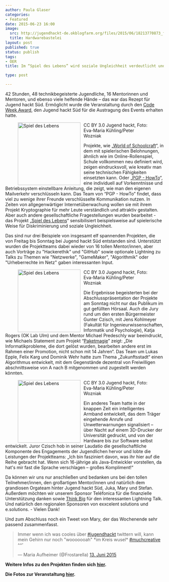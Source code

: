 ```yaml
---
author: Paula Glaser
categories:
- Featured 
date: 2015-06-23 16:00
image:
  src: http://jugendhackt-de.okblogfarm.org/files/2015/06/18213770873_f971c106c7_z.jpg
  title: Hardwarebastelei
layout: post
published: true
status: publish
tags:
- OER
title: Im “Spiel des Lebens” wird soziale Ungleichheit verdeutlicht und durch “Paketmagie” entsteht ein dezentrales, umweltfreundliches Logistiksystem - die Jugend im Süden hat gehackt!

type: post

---
```

42 Stunden, 48 technikbegeisterte Jugendliche, 16 Mentorinnen und Mentoren, und ebenso viele helfende Hände – das war das Rezept für Jugend hackt Süd. Ermöglicht wurde die Veranstaltung durch den <a href="http://award.codeweek.de/">Code Week Award</a>, den Jugend hackt Süd für die Austragung des Events erhalten hatte.

<figure>
<a href="http://jugendhackt-de.okblogfarm.org/files/2015/06/18158023784_8532b2fc65_z.jpg"><img  style="float: left; width: 199px; margin-right: 10px"class="wp-image-1248 size-medium" src="http://jugendhackt-de.okblogfarm.org/files/2015/06/18158023784_8532b2fc65_z-199x300.jpg" alt="Spiel des Lebens" /></a></img>
<figcaption class="invitation-figcaption">CC BY 3.0 Jugend hackt, Foto: Eva-Maria Kühling/Peter Wozniak</figcaption>
</figure>

Projekte, wie „<a href="http://hackdash.org/projects/557c16883f8689f158e0f3c3">World of Schoolcraft</a>“, in dem mit spielerischen Belohnungen, ähnlich wie im Online-Rollenspiel, Schule vollkommen neu definiert wird, zeigen eindrucksvoll, wie kreativ man seine technischen Fähigkeiten einsetzten kann. Oder „<a href="http://hackdash.org/projects/557c29453f8689f158e0f3c7">PGP - HowTo</a>“, eine individuell auf Vorkenntnisse und Betriebssystem einstellbare Anleitung, die zeigt, wie man den eigenen Mailverkehr verschlüsseln kann. Das Team von “PGP - HowTo” findet, dass viel zu wenige ihrer Freunde verschlüsselte Kommunikation nutzen. In Zeiten von allgegenwärtiger Internetüberwachung wollen sie mit ihrem Projekt Kryptographie für mehr Leute verständlich und attraktiv gestalten. Aber auch andere gesellschaftliche Fragestellungen wurden bearbeitet - das Projekt „<a href="http://hackdash.org/projects/557c01f63f8689f158e0f3bb">Spiel des Lebens</a>“ sensibilisiert beispielsweise auf spielerische Weise für Diskriminierung und soziale Ungleichheit.

Das sind nur drei Beispiele von insgesamt elf spannenden Projekten, die von Freitag bis Sonntag bei Jugend hackt Süd entstanden sind. Unterstützt wurden die Projektteams dabei wieder von 16 tollen Mentor/innen, aber auch Vorträge zu "Hackerethik" und "GitHub" sowie optionale Lightning zu Talks zu Themen wie "Netzwerke", "GameMaker", "Algorithmik" oder "Urheberrechte im Netz" gaben interessanten Input.


<figure>
<a href="http://jugendhackt-de.okblogfarm.org/files/2015/06/18159939203_82cb96dbb4_z.jpg"><img  style="float: left; width: 199px; margin-right: 10px"class="wp-image-1248 size-medium" src="http://jugendhackt-de.okblogfarm.org/files/2015/06/18159939203_82cb96dbb4_z-300x199.jpg" alt="Spiel des Lebens" /></a></img>
<figcaption class="invitation-figcaption">CC BY 3.0 Jugend hackt, Foto: Eva-Maria Kühling/Peter Wozniak</figcaption>
</figure>

Die Ergebnisse begeisterten bei der Abschlusspräsentation der Projekte am Sonntag nicht nur das Publikum im gut gefüllten Hörsaal. Auch die Jury rund um  den ersten Bürgermeister Gunter Czisch, mit Jens Kohlmeyer (Fakultät  für Ingenieurwissenschaften, Informatik und Psychologie), Katja  Rogers (OK Lab Ulm) und dem Mentor Michael Predeschly war beeindruckt, wie Michaels Statement zum Projekt “<a href="http://hackdash.org/projects/557bf10f3f8689f158e0f371">Paketmagie</a>” zeigt: „Die  Informatikprobleme, die dort gelöst wurden, bearbeiten andere erst im  Rahmen einer Promotion, nicht schon mit 14 Jahren“. Das Team um Lukas  Epple, Felix Karg und Dominik Wehr hatte zum Thema „Zukunftsstadt“ einen Algorithmus entwickelt, mit dem Gegenstände dezentral von Freiwilligen abschnittsweise von A nach B mitgenommen und zugestellt werden könnten.


<figure>
<a href="http://jugendhackt-de.okblogfarm.org/files/2015/06/18213770873_f971c106c7_z.jpg"><img  style="float: left; width: 199px; margin-right: 10px"class="wp-image-1248 size-medium" src="http://jugendhackt-de.okblogfarm.org/files/2015/06/18213770873_f971c106c7_z-300x199.jpg" alt="Spiel des Lebens" /></a></img>
<figcaption class="invitation-figcaption">CC BY 3.0 Jugend hackt, Foto: Eva-Maria Kühling/Peter Wozniak</figcaption>
</figure>

Ein anderes Team hatte in der knappen Zeit ein intelligentes Armband entwickelt, das dem Träger eingehende Anrufe und Unwetterwarnungen signalisiert – über Nacht auf einem 3D-Drucker der Universität gedruckt, und von der Hardware bis zur Software selbst entwickelt. Juror Czisch hob in seiner Laudatio die gesellschaftliche Komponente des Engagements der Jugendlichen hervor und lobte die Leistungen der Projektteams: „Ich bin fasziniert davon, was ihr hier auf die Reihe gebracht hat. Wenn sich 16-jährige als Java-Entwickler vorstellen, da hat's mir fast die Sprache verschlagen – großes Kompliment!“

Da können wir uns nur anschließen und bedanken uns bei den tollen Teilnehmer/innen, den großartigen Mentor/innen und natürlich dem grandiosen Orgateam hinter Jugend hackt Süd, Juka, Mary und Stefan. Außerdem möchten wir unserem Sponsor Teléfonica für die finanzielle Unterstützung danken sowie <a href="https://www.think-big.org/">Think Big</a> für den interessanten Lightning Talk. Und natürlich den regionalen Sponsoren von exxcelent solutions und e.solutions. - Vielen Dank!

Und zum Abschluss noch ein Tweet von Mary, der das Wochenende sehr passend zusammenfasst.
<blockquote class="twitter-tweet" lang="de">
<p dir="ltr" lang="de">Immer wenn ich was cooles über <a href="https://twitter.com/hashtag/jugendhackt?src=hash">#jugendhackt</a> twittern will, kann mein Gehirn nur noch "wooooooah" *im Kreis wusel* <a href="https://twitter.com/hashtag/muchcreative?src=hash">#muchcreative</a> ^^'</p>
— Maria Aufheimer (@Frostarella) <a href="https://twitter.com/Frostarella/status/609867247427952640">13. Juni 2015</a></blockquote>
<script src="//platform.twitter.com/widgets.js" async="" charset="utf-8"></script>

<strong>Weitere Infos zu den Projekten finden sich <a href="http://hackdash.org/dashboards/jhsued2015">hier</a>.

Die Fotos zur Veranstaltung <a href="https://www.flickr.com/photos/okfde/sets/72157654508365302">hier</a>.</strong>